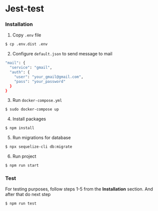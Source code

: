 # Jest-test

### Installation

1. Copy `.env` file
```sh
$ cp .env.dist .env
```
2. Configure `default.json` to send message to mail
```sh
"mail": {
  "service": "gmail",
  "auth": {
    "user": "your_gmail@gmail.com",
    "pass": "your_password"
  }
}
```
3. Run `docker-compose.yml`
```sh
$ sudo docker-compose up
```
4. Install packages
```sh
$ npm install
```
5. Run migrations for database
```sh
$ npx sequelize-cli db:migrate
```
6. Run project
```sh
$ npm run start
```

### Test

For testing purposes, follow steps 1-5 from the **Installation** section. And after that do next step
```sh
$ npm run test
```